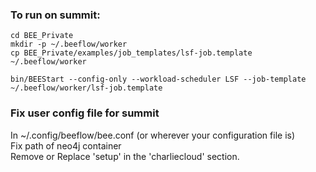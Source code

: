 ### To run on summit:

```
cd BEE_Private
mkdir -p ~/.beeflow/worker
cp BEE_Private/examples/job_templates/lsf-job.template ~/.beeflow/worker

bin/BEEStart --config-only --workload-scheduler LSF --job-template ~/.beeflow/worker/lsf-job.template
```
### Fix user config file for summit
In  ~/.config/beeflow/bee.conf (or wherever your configuration file is)  
    Fix path of neo4j container  
    Remove or Replace 'setup' in the 'charliecloud' section.  

